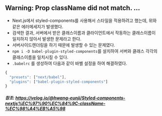 ## Warning: Prop className did not match. ...

- Next.js에서 styled-components를 사용해서 스타일을 적용하려고 했는데, 위와 같은 에러메세지가 발생했다.
- 검색한 결과, 서버에서 받은 클래스이름과 클라이언트에서 작동하는 클래스이름이 일치하지 않아서 발생한 문제라고 한다.
- 서버사이드렌더링을 하기 때문에 발생할 수 있는 문제였다.
- `npm i -D babel-plugin-styled-components`를 설치하여 서버와 클래스 각각의 클래스이름을 일치시킬 수 있다.
- `.babelrc` 를 생성하여 다음과 같이 바벨 설정을 하여 해결하였다.

```javascript
{
  "presets": ["next/babel"],
  "plugins": ["babel-plugin-styled-components"]
}
```

##### 참조: https://velog.io/@hwang-eunji/Styled-components-nextjs%EC%97%90%EC%84%9C-className-%EC%98%A4%EB%A5%98
